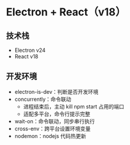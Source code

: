 # Electron + React（v18）
## 技术栈
- Electron v24
- React v18

## 开发环境
- electron-is-dev：判断是否开发环境
- concurrently：命令联动
  - 进程结束后，主动 kill npm start 占用的端口
  - 适配多平台，命令行提示完整
- wait-on：命令联动，同步串行执行
- cross-env：跨平台设置环境变量
- nodemon：nodejs 代码热更新
